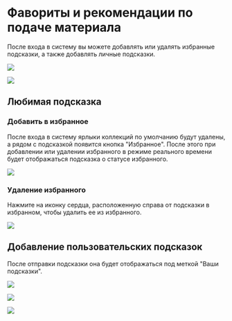 # Фавориты и рекомендации по подаче материала

После входа в систему вы можете добавлять или удалять избранные подсказки, а также добавлять личные подсказки.

![](https://img.newzone.top/2023-06-05-13-51-23.png?imageMogr2/format/webp/thumbnail/500x)

![](https://img.newzone.top/2023-06-05-13-53-20.png?imageMogr2/format/webp)

## Любимая подсказка

### Добавить в избранное

После входа в систему ярлыки коллекций по умолчанию будут удалены, а рядом с подсказкой появится кнопка "Избранное". После этого при добавлении или удалении избранного в режиме реального времени будет отображаться подсказка о статусе избранного.

![](https://img.newzone.top/2023-06-05-13-56-01.png?imageMogr2/format/webp/thumbnail/500x)

### Удаление избранного

Нажмите на иконку сердца, расположенную справа от подсказки в избранном, чтобы удалить ее из избранного.

![](https://img.newzone.top/2023-06-05-13-57-27.png?imageMogr2/format/webp/thumbnail/500x)

## Добавление пользовательских подсказок

После отправки подсказки она будет отображаться под меткой "Ваши подсказки".

![](https://img.newzone.top/2023-06-05-13-58-16.png?imageMogr2/format/webp/thumbnail/500x)

![](https://img.newzone.top/2023-06-05-14-06-09.png?imageMogr2/format/webp)

![](https://img.newzone.top/2023-06-05-14-08-52.png?imageMogr2/format/webp/thumbnail/500x)
